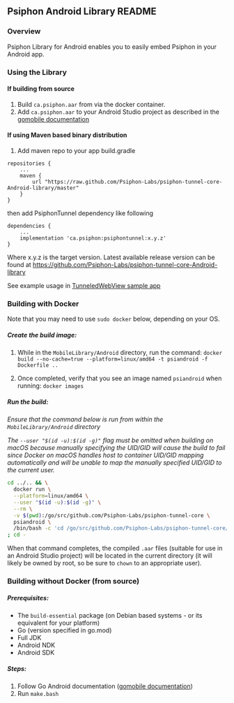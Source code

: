 ## Psiphon Android Library README

### Overview

Psiphon Library for Android enables you to easily embed Psiphon in your Android
app.

### Using the Library

#### If building from source

 1. Build `ca.psiphon.aar` from via the docker container.
 2. Add `ca.psiphon.aar` to your Android Studio project as described in the [gomobile documentation](https://godoc.org/golang.org/x/mobile/cmd/gomobile)

#### If using Maven based binary distribution

1. Add maven repo to your app build.gradle
```
repositories {
    ...
    maven {
        url "https://raw.github.com/Psiphon-Labs/psiphon-tunnel-core-Android-library/master"
    }
}
```
then add PsiphonTunnel dependency like following
```
dependencies {
    ...
    implementation 'ca.psiphon:psiphontunnel:x.y.z'
}
```
Where x.y.z is the target version. Latest available release version can be found at https://github.com/Psiphon-Labs/psiphon-tunnel-core-Android-library

See example usage in [TunneledWebView sample app](./SampleApps/TunneledWebView/README.md)

### Building with Docker

Note that you may need to use `sudo docker` below, depending on your OS.

##### Create the build image:

1. While in the `MobileLibrary/Android` directory, run the command: `docker build --no-cache=true --platform=linux/amd64 -t psiandroid -f Dockerfile ..`

2. Once completed, verify that you see an image named `psiandroid` when running: `docker images`

##### Run the build:

*Ensure that the command below is run from within the `MobileLibrary/Android` directory*

*The `--user "$(id -u):$(id -g)"` flag must be omitted when building on macOS because manually specifying the UID/GID will cause the build to fail since Docker on macOS handles host to container UID/GID mapping automatically and will be unable to map the manually specified UID/GID to the current user.*

```bash
cd ../.. && \
  docker run \
  --platform=linux/amd64 \
  --user "$(id -u):$(id -g)" \
  --rm \
  -v $(pwd):/go/src/github.com/Psiphon-Labs/psiphon-tunnel-core \
  psiandroid \
  /bin/bash -c 'cd /go/src/github.com/Psiphon-Labs/psiphon-tunnel-core/MobileLibrary/Android && ./make.bash' \
; cd -
```

When that command completes, the compiled `.aar` files (suitable for use in an Android Studio project) will be located in the current directory (it will likely be owned by root, so be sure to `chown` to an appropriate user).

### Building without Docker (from source)

##### Prerequisites:

 - The `build-essential` package (on Debian based systems - or its equivalent for your platform)
 - Go (version specified in go.mod)
 - Full JDK
 - Android NDK
 - Android SDK

##### Steps:

 1. Follow Go Android documentation ([gomobile documentation](https://godoc.org/golang.org/x/mobile/cmd/gomobile))
 2. Run `make.bash`
